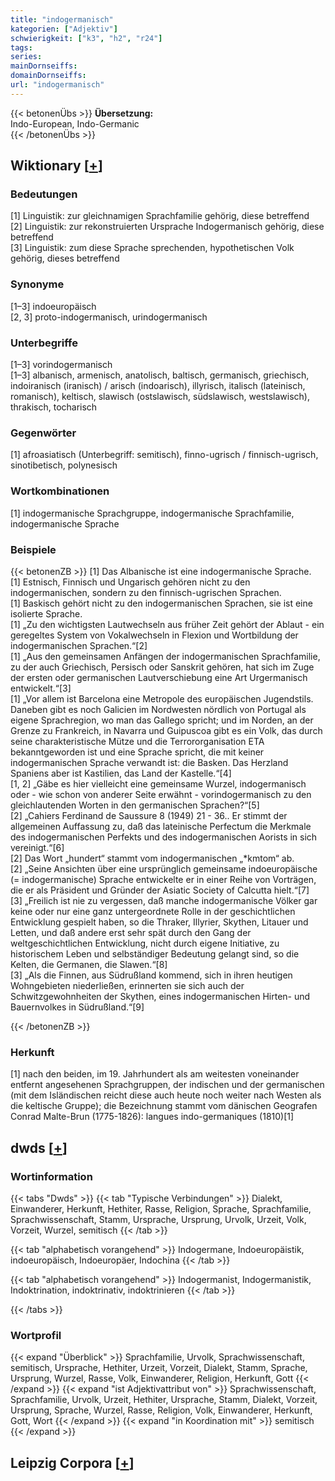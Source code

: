 ```yaml
---
title: "indogermanisch"
kategorien: ["Adjektiv"]
schwierigkeit: ["k3", "h2", "r24"]
tags:
series:
mainDornseiffs:
domainDornseiffs:
url: "indogermanisch"
---
```


{{< betonenÜbs >}}
**Übersetzung:**  
Indo-European, Indo-Germanic  
{{< /betonenÜbs >}}

## Wiktionary [[+](https://de.wiktionary.org/wiki/indogermanisch)]

### Bedeutungen
[1] Linguistik: zur gleichnamigen Sprachfamilie gehörig, diese betreffend  
[2] Linguistik: zur rekonstruierten Ursprache Indogermanisch gehörig, diese betreffend  
[3] Linguistik: zum diese Sprache sprechenden, hypothetischen Volk gehörig, dieses betreffend  

### Synonyme
[1–3] indoeuropäisch  
[2, 3] proto-indogermanisch, urindogermanisch  

### Unterbegriffe
[1–3] vorindogermanisch  
[1–3] albanisch, armenisch, anatolisch, baltisch, germanisch, griechisch, indoiranisch (iranisch) / arisch (indoarisch), illyrisch, italisch (lateinisch, romanisch), keltisch, slawisch (ostslawisch, südslawisch, westslawisch), thrakisch, tocharisch  

### Gegenwörter
[1] afroasiatisch (Unterbegriff: semitisch), finno-ugrisch / finnisch-ugrisch, sinotibetisch, polynesisch  

### Wortkombinationen
[1] indogermanische Sprachgruppe, indogermanische Sprachfamilie, indogermanische Sprache  

### Beispiele
{{< betonenZB >}}
[1] Das Albanische ist eine indogermanische Sprache.  
[1] Estnisch, Finnisch und Ungarisch gehören nicht zu den indogermanischen, sondern zu den finnisch-ugrischen Sprachen.  
[1] Baskisch gehört nicht zu den indogermanischen Sprachen, sie ist eine isolierte Sprache.  
[1] „Zu den wichtigsten Lautwechseln aus früher Zeit gehört der Ablaut - ein geregeltes System von Vokalwechseln in Flexion und Wortbildung der indogermanischen Sprachen.“[2]  
[1] „Aus den gemeinsamen Anfängen der indogermanischen Sprachfamilie, zu der auch Griechisch, Persisch oder Sanskrit gehören, hat sich im Zuge der ersten oder germanischen Lautverschiebung eine Art Urgermanisch entwickelt.“[3]  
[1] „Vor allem ist Barcelona eine Metropole des europäischen Jugendstils. Daneben gibt es noch Galicien im Nordwesten nördlich von Portugal als eigene Sprachregion, wo man das Gallego spricht; und im Norden, an der Grenze zu Frankreich, in Navarra und Guipuscoa gibt es ein Volk, das durch seine charakteristische Mütze und die Terrororganisation ETA bekanntgeworden ist und eine Sprache spricht, die mit keiner indogermanischen Sprache verwandt ist: die Basken. Das Herzland Spaniens aber ist Kastilien, das Land der Kastelle.“[4]  
[1, 2] „Gäbe es hier vielleicht eine gemeinsame Wurzel, indogermanisch oder - wie schon von anderer Seite erwähnt - vorindogermanisch zu den gleichlautenden Worten in den germanischen Sprachen?“[5]  
[2] „Cahiers Ferdinand de Saussure 8 (1949) 21 - 36.. Er stimmt der allgemeinen Auffassung zu, daß das lateinische Perfectum die Merkmale des indogermanischen Perfekts und des indogermanischen Aorists in sich vereinigt.“[6]  
[2] Das Wort „hundert“ stammt vom indogermanischen „*kmtom“ ab.  
[2] „Seine Ansichten über eine ursprünglich gemeinsame indoeuropäische (= indogermanische) Sprache entwickelte er in einer Reihe von Vorträgen, die er als Präsident und Gründer der Asiatic Society of Calcutta hielt.“[7]  
[3] „Freilich ist nie zu vergessen, daß manche indogermanische Völker gar keine oder nur eine ganz untergeordnete Rolle in der geschichtlichen Entwicklung gespielt haben, so die Thraker, Illyrier, Skythen, Litauer und Letten, und daß andere erst sehr spät durch den Gang der weltgeschichtlichen Entwicklung, nicht durch eigene Initiative, zu historischem Leben und selbständiger Bedeutung gelangt sind, so die Kelten, die Germanen, die Slawen.“[8]  
[3] „Als die Finnen, aus Südrußland kommend, sich in ihren heutigen Wohngebieten niederließen, erinnerten sie sich auch der Schwitzgewohnheiten der Skythen, eines indogermanischen Hirten- und Bauernvolkes in Südrußland.“[9]  

{{< /betonenZB >}}
### Herkunft
[1] nach den beiden, im 19. Jahrhundert als am weitesten voneinander entfernt angesehenen Sprachgruppen, der indischen und der germanischen (mit dem Isländischen reicht diese auch heute noch weiter nach Westen als die keltische Gruppe); die Bezeichnung stammt vom dänischen Geografen Conrad Malte-Brun (1775-1826): langues indo-germaniques (1810)[1]  



## dwds [[+](https://www.dwds.de/wb/indogermanisch)]

### Wortinformation
{{< tabs "Dwds" >}}
{{< tab "Typische Verbindungen" >}}
Dialekt, Einwanderer, Herkunft, Hethiter, Rasse, Religion, Sprache, Sprachfamilie, Sprachwissenschaft, Stamm, Ursprache, Ursprung, Urvolk, Urzeit, Volk, Vorzeit, Wurzel, semitisch
{{< /tab >}}

{{< tab "alphabetisch vorangehend" >}}
Indogermane, Indoeuropäistik, indoeuropäisch, Indoeuropäer, Indochina
{{< /tab >}}

{{< tab "alphabetisch vorangehend" >}}
Indogermanist, Indogermanistik, Indoktrination, indoktrinativ, indoktrinieren
{{< /tab >}}

{{< /tabs >}}

### Wortprofil
{{< expand "Überblick" >}} Sprachfamilie, Urvolk, Sprachwissenschaft, semitisch, Ursprache, Hethiter, Urzeit, Vorzeit, Dialekt, Stamm, Sprache, Ursprung, Wurzel, Rasse, Volk, Einwanderer, Religion, Herkunft, Gott {{< /expand >}}
{{< expand "ist Adjektivattribut von" >}} Sprachwissenschaft, Sprachfamilie, Urvolk, Urzeit, Hethiter, Ursprache, Stamm, Dialekt, Vorzeit, Ursprung, Sprache, Wurzel, Rasse, Religion, Volk, Einwanderer, Herkunft, Gott, Wort {{< /expand >}}
{{< expand "in Koordination mit" >}} semitisch {{< /expand >}}

## Leipzig Corpora [[+](https://corpora.uni-leipzig.de/en/res?word=indogermanisch&corpusId=deu_newscrawl-public_2018)]


